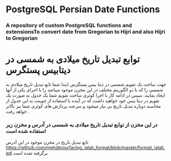# PostgreSQL Persian Date Functions
### A repository of custom PostgreSQL functions and extensionsTo convert date from Gregorian to Hijri and also Hijri to Gregorian


# توابع تبدیل تاریخ میلادی به شمسی در دیتابیس پستگرس

جهت ساخت یک تقویم شمسی در دیتا بیس پستگرس ابتدا شما تابع تبدیل تاریخ میلادی به شمسی را که با دو الگوریتم مختلف در این مخزن موجود میباشد را با اجرای یکی از آنها ایجاد نمایید. سپس در ادامه کار با اجرا کوئری ساخت تقویم شما یک جدول به صورت یک تقویم در دیتا بیس خود خواهید داشت که در آینده با استفاده از جوینت به این جدول از محاسبه دوباره تبدیل تاریخ بی نیاز میشود و سرعت پردازش های کوئری شما نیز بالاتر خواهد رفت .


### در این مخزن از توابع تبدیل تاریخ میلادی به شمسی در آدرس و مخزن زیر استفاده شده است

 تابع تبدیل تاریخ در مخزن موجود در این آدرس   https://github.com/mehdipourfar/pg_jalali_format/blob/master/format_jalali.sql  برگرفته شده است











